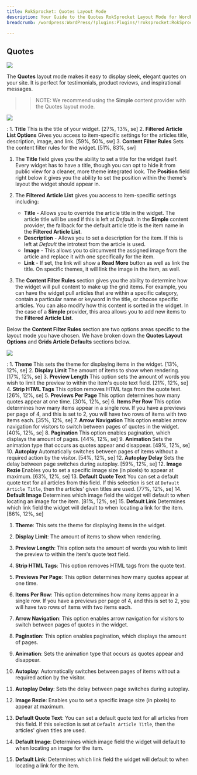 ```yaml
---
title: RokSprocket: Quotes Layout Mode
description: Your Guide to the Quotes RokSprocket Layout Mode for WordPress
breadcrumb: /wordpress:WordPress/!plugins:Plugins/!roksprocket:RokSprocket

---
```


Quotes
-----

![][layout]

The **Quotes** layout mode makes it easy to display sleek, elegant quotes on your site. It is perfect for testimonials, product reviews, and inspirational messages.

>> NOTE: We recommend using the **Simple** content provider with the Quotes layout mode.

![][layout_1]

:   1. **Title** This is the title of your widget. [27%, 13%, se]
    2. **Filtered Article List Options** Gives you access to item-specific settings for the articles title, description, image, and link. [59%, 50%, sw]
    3. **Content Filter Rules** Sets the content filter rules for the widget. [51%, 83%, sw]

1. The **Title** field gives you the ability to set a title for the widget itself. Every widget has to have a title, though you can opt to hide it from public view for a cleaner, more theme integrated look. The **Position** field right below it gives you the ability to set the position within the theme's layout the widget should appear in.

2. The **Filtered Article List** gives you access to item-specific settings including:

    * **Title** - Allows you to override the article title in the widget. The article title will be used if this is left at *Default*. In the **Simple** content provider, the fallback for the default article title is the item name in the **Filtered Article List**.
    * **Description** - Allows you to set a description for the item. If this is left at *Default* the introtext from the article is used. 
    * **Image** - This allows you to circumvent the assigned image from the article and replace it with one specifically for the item. 
    * **Link** - If set, the link will show a **Read More** button as well as link the title. On specific themes, it will link the image in the item, as well.

3. The **Content Filter Rules** section gives you the ability to determine how the widget will pull content to make up the grid items. For example, you can have the widget pull articles that are within a specific category, contain a particular name or keyword in the title, or choose specific articles. You can also modify how this content is sorted in the widget. In the case of a **Simple** provider, this area allows you to add new items to the **Filtered Article List**.

Below the **Content Filter Rules** section are two options areas specific to the layout mode you have chosen. We have broken down the **Quotes Layout Options** and **Grids Article Defaults** sections below.

![][layout_2]

:   1. **Theme** This sets the theme for displaying items in the widget. [13%, 12%, se]
    2. **Display Limit** The amount of items to show when rendering. [17%, 12%, se]
    3. **Preview Length** This option sets the amount of words you wish to limit the preview to within the item's quote text field. [21%, 12%, se]
    4. **Strip HTML Tags** This option removes HTML tags from the quote text. [26%, 12%, se]
    5. **Previews Per Page** This option determines how many quotes appear at one time. [30%, 12%, se]
    6. **Items Per Row** This option determines how many items appear in a single row. If you have a previews per page of 4, and this is set to 2, you will have two rows of items with two items each. [35%, 12%, se]
    7. **Arrow Navigation** This option enables arrow navigation for visitors to switch between pages of quotes in the widget. [40%, 12%, se]
    8. **Pagination** This option enables pagination, which displays the amount of pages. [44%, 12%, se]
    9. **Animation** Sets the animation type that occurs as quotes appear and disappear. [49%, 12%, se]
    10. **Autoplay** Automatically switches between pages of items without a required action by the visitor. [54%, 12%, se]
    12. **Autoplay Delay** Sets the delay between page switches during autoplay. [59%, 12%, se]
    12. **Image Rezie** Enables you to set a specific image size (in pixels) to appear at maximum. [63%, 12%, se]
    13. **Default Quote Text** You can set a default quote text for all articles from this field. If this selection is set at `Default Article Title`, then the articles' given titles are used. [77%, 12%, se]
    14. **Default Image** Determines which image field the widget will default to when locating an image for the item. [81%, 12%, se]
    15. **Default Link** Determines which link field the widget will default to when locating a link for the item. [86%, 12%, se]

1. **Theme**: This sets the theme for displaying items in the widget.

2. **Display Limit**: The amount of items to show when rendering.

3. **Preview Length**: This option sets the amount of words you wish to limit the preview to within the item's quote text field.

4. **Strip HTML Tags**: This option removes HTML tags from the quote text.

5. **Previews Per Page**: This option determines how many quotes appear at one time.

6. **Items Per Row**: This option determines how many items appear in a single row. If you have a previews per page of 4, and this is set to 2, you will have two rows of items with two items each.

7. **Arrow Navigation**: This option enables arrow navigation for visitors to switch between pages of quotes in the widget.

8. **Pagination**: This option enables pagination, which displays the amount of pages.

9. **Animation**: Sets the animation type that occurs as quotes appear and disappear.

10. **Autoplay**: Automatically switches between pages of items without a required action by the visitor.

11. **Autoplay Delay**: Sets the delay between page switches during autoplay.

12. **Image Rezie**: Enables you to set a specific image size (in pixels) to appear at maximum.

13. **Default Quote Text**: You can set a default quote text for all articles from this field. If this selection is set at `Default Article Title`, then the articles' given titles are used.

14. **Default Image**: Determines which image field the widget will default to when locating an image for the item.

15. **Default Link**: Determines which link field the widget will default to when locating a link for the item.

[layout]: assets/quotes.jpeg
[layout_1]: assets/quotes_1.jpeg
[layout_2]: assets/quotes_2.jpeg